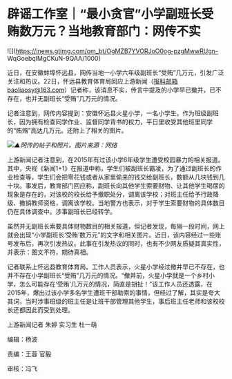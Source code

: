 # 辟谣工作室｜“最小贪官”小学副班长受贿数万元？当地教育部门：网传不实

![](https://inews.gtimg.com/om_bt/OgMZB7YVORJoO0og-pzgMwwRUgn-
WqGoebqIMgCKuN-9QAA/1000)

近日，在安徽蚌埠怀远县，网传当地一小学六年级副班长“受贿”几万元，引发广泛关注和热议。22日，怀远县教育体育局回应上游新闻（报料邮箱baoliaosy@163.com）记者称，该消息不实，传言中提及的小学早已撤并，已不存在，也并无副班长“受贿”几万元的情况。

记者注意到，网传内容提到：安徽怀远县火星小学，一名小学生，作为班级副班长，因为拥有检查同学作业、监督同学背书的权力，平日里收受其他班里同学的“贿赂”高达几万元。还附上了相关的图片。

![](https://inews.gtimg.com/om_bt/O1umwySylNBRX0hPvakf7zIhki7yCxEXmuhd099kaePkcAA/1000)_▲网传的帖子和照片。图片来源：网络_

上游新闻记者注意到，在2015年有过该小学6年级学生遭受校园暴力的相关报道。其中，央视《新闻1+1》在报道中称，学生们被副班长霸凌，为了通过副班长的作业检查等，学生们会把零花钱或者从家里偷来的钱交给副班长，数额从几块钱到几十块。事发后，教育部门回应称，副班长向其他学生索要财物、让其他学生喝尿的现象是存在的，对该校的校长给予撤职处分，调离该学校；对班主任给予行政降级、撤销教师资格，调离该学校。当地警方也表示，对于学生索要财物的具体数目仍在具体调查中。涉事副班长已经转学。

虽然并无副班长索要具体财物数目的相关报道，但记者发现，每隔一段时间，网上就会出现“小学副班长‘受贿’数万元”的文字和相关图片。近日，该内容经过一些账号发布后，再次引发热议。此事在引发热议的同时，也有不少网友质疑其真实性，并表示：图文不符，期待真相。

记者联系上怀远县教育体育局。工作人员表示，火星小学经过撤并早已不存在，也并不存在小学副班长“受贿”几万元的情况。“撤并前，火星小学就是一个乡村小学，怎么可能存在‘受贿’几万元的情况，简直是胡扯！”该工作人员还透露，在2015年，爆出过该小学多名学生遭班干部勒索的事情，但经过了解，其实是夸大其词，当时涉事班级的班主任是让班干部管理其他学生，事后班主任老师和该校校长还都因此而受到处理。

上游新闻记者 朱婷 实习生 杜一萌

编辑：杨波

责编：王蓉 官毅

审核：冯飞

